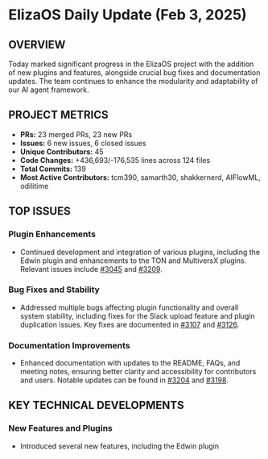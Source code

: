 # ElizaOS Daily Update (Feb 3, 2025)

## OVERVIEW 
Today marked significant progress in the ElizaOS project with the addition of new plugins and features, alongside crucial bug fixes and documentation updates. The team continues to enhance the modularity and adaptability of our AI agent framework.

## PROJECT METRICS
- **PRs:** 23 merged PRs, 23 new PRs
- **Issues:** 6 new issues, 6 closed issues
- **Unique Contributors:** 45
- **Code Changes:** +436,693/-176,535 lines across 124 files
- **Total Commits:** 139
- **Most Active Contributors:** tcm390, samarth30, shakkernerd, AIFlowML, odilitime

## TOP ISSUES
### Plugin Enhancements
- Continued development and integration of various plugins, including the Edwin plugin and enhancements to the TON and MultiversX plugins. Relevant issues include [#3045](https://github.com/elizaos/eliza/pull/3045) and [#3209](https://github.com/elizaos/eliza/pull/3209).

### Bug Fixes and Stability
- Addressed multiple bugs affecting plugin functionality and overall system stability, including fixes for the Slack upload feature and plugin duplication issues. Key fixes are documented in [#3107](https://github.com/elizaos/eliza/pull/3107) and [#3126](https://github.com/elizaos/eliza/pull/3126).

### Documentation Improvements
- Enhanced documentation with updates to the README, FAQs, and meeting notes, ensuring better clarity and accessibility for contributors and users. Notable updates can be found in [#3204](https://github.com/elizaos/eliza/pull/3204) and [#3198](https://github.com/elizaos/eliza/pull/3198).

## KEY TECHNICAL DEVELOPMENTS
### New Features and Plugins
- Introduced several new features, including the Edwin plugin